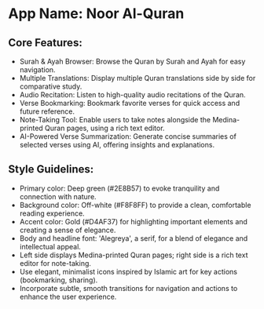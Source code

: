 # **App Name**: Noor Al-Quran

## Core Features:

- Surah & Ayah Browser: Browse the Quran by Surah and Ayah for easy navigation.
- Multiple Translations: Display multiple Quran translations side by side for comparative study.
- Audio Recitation: Listen to high-quality audio recitations of the Quran.
- Verse Bookmarking: Bookmark favorite verses for quick access and future reference.
- Note-Taking Tool: Enable users to take notes alongside the Medina-printed Quran pages, using a rich text editor.
- AI-Powered Verse Summarization: Generate concise summaries of selected verses using AI, offering insights and explanations.

## Style Guidelines:

- Primary color: Deep green (#2E8B57) to evoke tranquility and connection with nature.
- Background color: Off-white (#F8F8FF) to provide a clean, comfortable reading experience.
- Accent color: Gold (#D4AF37) for highlighting important elements and creating a sense of elegance.
- Body and headline font: 'Alegreya', a serif, for a blend of elegance and intellectual appeal.
- Left side displays Medina-printed Quran pages; right side is a rich text editor for note-taking.
- Use elegant, minimalist icons inspired by Islamic art for key actions (bookmarking, sharing).
- Incorporate subtle, smooth transitions for navigation and actions to enhance the user experience.